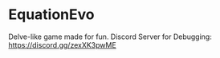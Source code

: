 # EquationEvo
Delve-like game made for fun.
Discord Server for Debugging: https://discord.gg/zexXK3pwME
